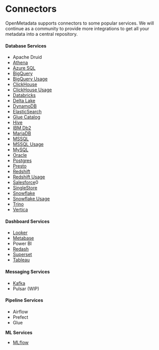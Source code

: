 # Connectors

OpenMetadata supports connectors to some popular services. We will continue as a community to provide more integrations to get all your metadata into a central repository.

#### Database Services

* Apache Druid
* [Athena](athena/)
* [Azure SQL](azure-sql.md)
* [BigQuery](bigquery/)
* [BigQuery Usage](bigquery/)
* [ClickHouse](broken-reference/)
* [ClickHouse Usage](broken-reference/)
* [Databricks](../../../integrations/connectors/databricks/)
* [Delta Lake](delta-lake.md)
* [DynamoDB](dynamodb.md)
* [ElasticSearch](elastic-search.md)
* [Glue Catalog](glue-catalog/)
* [Hive](hive/)
* [IBM Db2](ibm-db2.md)
* [MariaDB](mariadb.md)
* [MSSQL](../../../integrations/connectors/mssql-1/)
* [MSSQL Usage](../../../integrations/connectors/mssql-1/)
* [MySQL](../../../integrations/connectors/mysql-1-1/)
* [Oracle](mysql-2/)
* [Postgres](<snowflake/README (1).md>)
* [Presto](broken-reference)
* [Redshift](redshift/)
* [Redshift Usage](redshift/)
* [Salesforce](salesforce.md)0
* [SingleStore](singlestore/)
* [Snowflake](snowflake/)
* [Snowflake Usage](snowflake/)
* [Trino](trino/)
* [Vertica](vertica.md)

#### Dashboard Services

* [Looker](broken-reference/)
* [Metabase](../../../integrations/connectors/mysql-1/)
* Power BI
* [Redash](redash.md)
* [Superset](superset.md)
* [Tableau](tableau.md)

#### Messaging Services

* [Kafka](kafka.md)
* Pulsar (WIP)

#### Pipeline Services

* Airflow
* Prefect
* Glue

**ML Services**

* [MLflow](mlflow/)
